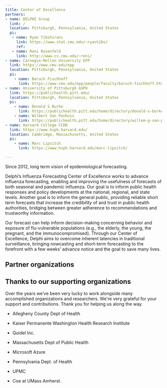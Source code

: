 ```yaml
---
title: Center of Excellence
partners:
- name: DELPHI Group
  link: /
  location: Pittsburgh, Pennsylvania, United States
  pi:
   - name: Ryan Tibshirani
     link: https://www.stat.cmu.edu/~ryantibs/
     ref: 
   - name: Roni Rosenfeld
     link: http://www.cs.cmu.edu/~roni/
- name: Carnegie-Mellon University EPP
  link: https://www.cmu.edu/epp
  location: Pittsburgh, Pennsylvania, United States
  pi:
    - name: Baruch Fischhoff
      link: https://www.cmu.edu/epp/people/faculty/baruch-fischhoff.html
- name: University of Pittsburgh GSPH
  link: https://publichealth.pitt.edu/
  location: Pittsburgh, Pennsylvania, United States
  pi:
    - name: Donald S Burke
      link: https://publichealth.pitt.edu/home/directory/donald-s-burke
    - name: Wilbert Van Panhuis
      link: https://publichealth.pitt.edu/home/directory/willem-g-van-panhuis
- name: Harvard College CCDD
  link: https://www.hsph.harvard.edu/
  location: Cambridge, Massachusetts, United States
  pi:
    - name: Marc Lipsitch
      link: https://www.hsph.harvard.edu/marc-lipsitch/

---
```


Since 2012, long term vision of epidemiological forecasting.

Delphi’s Influenza Forecasting Center of Excellence works to advance influenza forecasting, enabling and improving the usefulness of forecasts of both seasonal and pandemic influenza. Our goal is to inform public health responses and policy developments at the national, regional, and state levels. Another goal is to inform the general public, providing reliable short term forecasts that increase the credibility of and trust in public health authorities, bridging between greater adherence to recommendations and trustworthy information. 

Our forecast can help inform decision-making concerning behavior and exposure of flu-vulnerable populations (e.g., the elderly, the young, the pregnant, and the immunocompromised). Through our Center of Excellence, Delphi aims to overcome inherent latencies in traditional surveillance, bringing nowcasting and short-term forecasting to the forefront with a few weeks’ advance notice and the goal to save many lives.

## Partner organizations


## Thanks to our supporting organizations

Over the years we’ve been very lucky to work alongside many accomplished organizations and researchers. We're very grateful for your support and  contributions. Thank you for helping us along the way. 

- Allegheny County Dept of Health
- Kaiser Permanente Washington Health Research Institute
- Quidel Inc.
- Massachusetts Dept of Public Health
- Microsoft Azure
- Pennsylvania Dept. of Health
- UPMC

- Coe at UMass Amherst.
